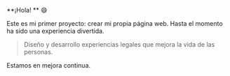 **¡Hola! ** :smile:

Este es mi primer proyecto: crear mi propia página web. Hasta el momento ha sido una experiencia divertida.

> Diseño y desarrollo experiencias legales que mejora la vida de las personas.

Estamos en mejora continua. 
